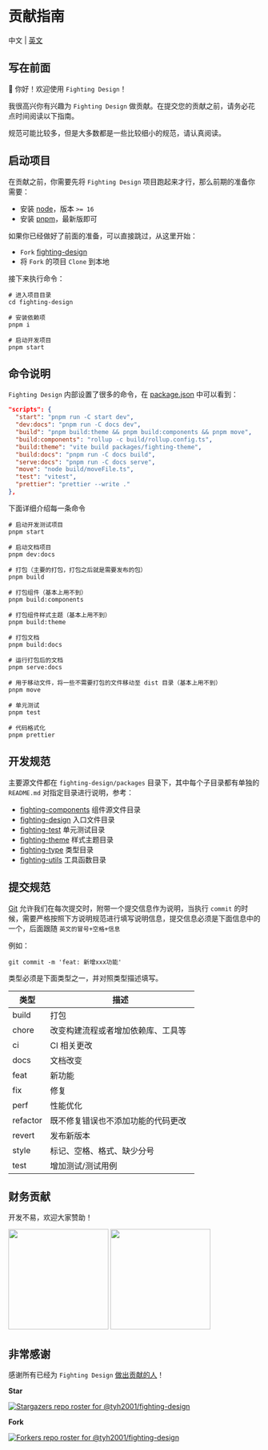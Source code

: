 # 贡献指南

中文 | [英文](https://github.com/Tyh2001/fighting-design/blob/master/CONTRIBUTING.en-US.md)

## 写在前面

👋 你好！欢迎使用 `Fighting Design`！

我很高兴你有兴趣为 `Fighting Design` 做贡献。在提交您的贡献之前，请务必花点时间阅读以下指南。

规范可能比较多，但是大多数都是一些比较细小的规范，请认真阅读。

## 启动项目

在贡献之前，你需要先将 `Fighting Design` 项目跑起来才行，那么前期的准备你需要：

- 安装 [node](http://nodejs.cn)，版本 `>= 16`
- 安装 [pnpm](https://pnpm.io/zh/)，最新版即可

如果你已经做好了前面的准备，可以直接跳过，从这里开始：

- `Fork` [fighting-design](https://github.com/tyh2001/fighting-design)
- 将 `Fork` 的项目 `Clone` 到本地

接下来执行命令：

```shell
# 进入项目目录
cd fighting-design

# 安装依赖项
pnpm i

# 启动开发项目
pnpm start
```

## 命令说明

`Fighting Design` 内部设置了很多的命令，在 [package.json](https://github.com/Tyh2001/tyh-ui/blob/master/package.json) 中可以看到：

```json
"scripts": {
  "start": "pnpm run -C start dev",
  "dev:docs": "pnpm run -C docs dev",
  "build": "pnpm build:theme && pnpm build:components && pnpm move",
  "build:components": "rollup -c build/rollup.config.ts",
  "build:theme": "vite build packages/fighting-theme",
  "build:docs": "pnpm run -C docs build",
  "serve:docs": "pnpm run -C docs serve",
  "move": "node build/moveFile.ts",
  "test": "vitest",
  "prettier": "prettier --write ."
},
```

下面详细介绍每一条命令

```shell
# 启动开发测试项目
pnpm start

# 启动文档项目
pnpm dev:docs

# 打包（主要的打包，打包之后就是需要发布的包）
pnpm build

# 打包组件（基本上用不到）
pnpm build:components

# 打包组件样式主题（基本上用不到）
pnpm build:theme

# 打包文档
pnpm build:docs

# 运行打包后的文档
pnpm serve:docs

# 用于移动文件，将一些不需要打包的文件移动至 dist 目录（基本上用不到）
pnpm move

# 单元测试
pnpm test

# 代码格式化
pnpm prettier
```

## 开发规范

主要源文件都在 `fighting-design/packages` 目录下，其中每个子目录都有单独的 `README.md` 对指定目录进行说明，参考：

- [fighting-components](https://github.com/Tyh2001/fighting-design/blob/master/packages/fighting-components/README.md) 组件源文件目录
- [fighting-design](https://github.com/Tyh2001/fighting-design/blob/master/packages/fighting-design/README.md) 入口文件目录
- [fighting-test](https://github.com/Tyh2001/fighting-design/blob/master/packages/fighting-test/README.md) 单元测试目录
- [fighting-theme](https://github.com/Tyh2001/fighting-design/blob/master/packages/fighting-theme/README.md) 样式主题目录
- [fighting-type](https://github.com/Tyh2001/fighting-design/blob/master/packages/fighting-type/README.md) 类型目录
- [fighting-utils](https://github.com/Tyh2001/fighting-design/blob/master/packages/fighting-utils/README.md) 工具函数目录

## 提交规范

[Git](https://git-scm.com) 允许我们在每次提交时，附带一个提交信息作为说明，当执行 `commit` 的时候，需要严格按照下方说明规范进行填写说明信息，提交信息必须是下面信息中的一个，后面跟随 `英文的冒号+空格+信息`

例如：

```shell
git commit -m 'feat: 新增xxx功能'
```

类型必须是下面类型之一，并对照类型描述填写。

| 类型     | 描述                                 |
| -------- | ------------------------------------ |
| build    | 打包                                 |
| chore    | 改变构建流程或者增加依赖库、工具等   |
| ci       | CI 相关更改                          |
| docs     | 文档改变                             |
| feat     | 新功能                               |
| fix      | 修复                                 |
| perf     | 性能优化                             |
| refactor | 既不修复错误也不添加功能的代码更改   |
| revert   | 发布新版本                           |
| style    | 标记、空格、格式、缺少分号           |
| test     | 增加测试/测试用例                    |

## 财务贡献

开发不易，欢迎大家赞助！

<img width="200px" src="https://tianyuhao.cn/images/tyh-ui/weixin.jpg" />
<img width="200px" src="https://tianyuhao.cn/images/tyh-ui/zhifubao.jpg" />

## 非常感谢

感谢所有已经为 `Fighting Design` [做出贡献的人](https://github.com/tyh2001/fighting-design/graphs/contributors)！

**Star**

[![Stargazers repo roster for @tyh2001/fighting-design](https://reporoster.com/stars/tyh2001/fighting-design)](https://github.com/tyh2001/fighting-design/stargazers)

**Fork**

[![Forkers repo roster for @tyh2001/fighting-design](https://reporoster.com/forks/tyh2001/fighting-design)](https://github.com/tyh2001/fighting-design/network/members)
